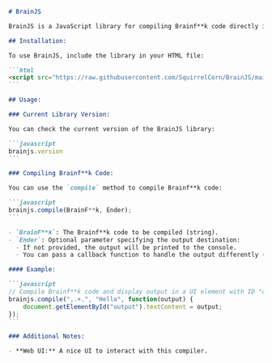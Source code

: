 ````markdown
# BrainJS

BrainJS is a JavaScript library for compiling Brainf**k code directly in the web browser.

## Installation:

To use BrainJS, include the library in your HTML file:

```html
<script src="https://raw.githubusercontent.com/SquirrelCorn/BrainJS/main/lib.js"></script>
```

## Usage:

### Current Library Version:

You can check the current version of the BrainJS library:

```javascript
brainjs.version
```

### Compiling Brainf**k Code:

You can use the `compile` method to compile Brainf**k code:

```javascript
brainjs.compile(BrainF**k, Ender);
```

- `BrainF**k`: The Brainf**k code to be compiled (string).
- `Ender`: Optional parameter specifying the output destination:
  - If not provided, the output will be printed to the console.
  - You can pass a callback function to handle the output differently (e.g., display in a UI element).

#### Example:

```javascript
// Compile Brainf**k code and display output in a UI element with ID "output"
brainjs.compile(",.+.", "Hello", function(output) {
    document.getElementById("output").textContent = output;
});
```

### Additional Notes:

- **Web UI:** A nice UI to interact with this compiler.
